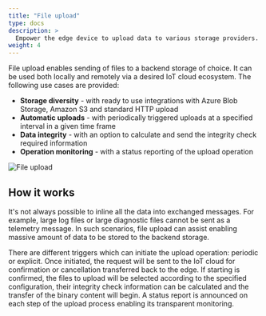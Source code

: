 ```yaml
---
title: "File upload"
type: docs
description: >
  Empower the edge device to upload data to various storage providers.
weight: 4
---
```


File upload enables sending of files to a backend storage of choice. It can be used both locally and remotely via a desired IoT cloud ecosystem. The following use cases are provided:

* **Storage diversity** - with ready to use integrations with Azure Blob Storage, Amazon S3 and standard HTTP upload
* **Automatic uploads** - with periodically triggered uploads at a specified interval in a given time frame
* **Data integrity** - with an option to calculate and send the integrity check required information
* **Operation monitoring** - with a status reporting of the upload operation

![File upload](/kanto/images/docs/concepts/file-upload.png)

## How it works

It's not always possible to inline all the data into exchanged messages. For example, large log files or large diagnostic files cannot be sent as a telemetry message. In such scenarios, file upload can assist enabling massive amount of data to be stored to the backend storage.

There are different triggers which can initiate the upload operation: periodic or explicit. Once initiated, the request will be sent to the IoT cloud for confirmation or cancellation transferred back to the edge. If starting is confirmed, the files 
to upload will be selected according to the specified configuration, their integrity check information can be calculated and the transfer of the binary content will begin. A status report is announced on each step of the upload process 
enabling its transparent monitoring.